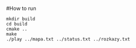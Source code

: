 #How to run

```
mkdir build
cd build
cmake ..
make
./play ../mapa.txt ../status.txt ../rozkazy.txt
```
